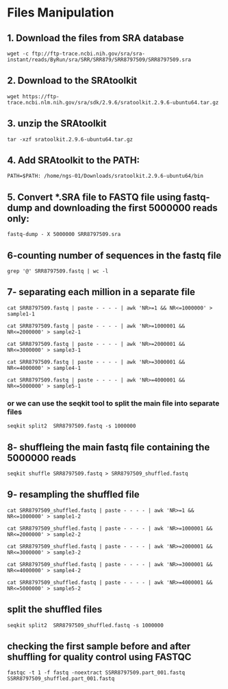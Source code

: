# Files Manipulation 

## 1. Download the files from SRA database
```wget -c ftp://ftp-trace.ncbi.nih.gov/sra/sra-instant/reads/ByRun/sra/SRR/SRR879/SRR8797509/SRR8797509.sra```

## 2. Download to the SRAtoolkit
```wget https://ftp-trace.ncbi.nlm.nih.gov/sra/sdk/2.9.6/sratoolkit.2.9.6-ubuntu64.tar.gz```

## 3. unzip the SRAtoolkit
```tar -xzf sratoolkit.2.9.6-ubuntu64.tar.gz```

## 4. Add SRAtoolkit to the PATH:
```PATH=$PATH: /home/ngs-01/Downloads/sratoolkit.2.9.6-ubuntu64/bin```

## 5. Convert *.SRA file to FASTQ file using fastq-dump and downloading the first 5000000 reads only:
```fastq-dump - X 5000000 SRR8797509.sra```

## 6-counting number of sequences in the fastq file 
```grep '@' SRR8797509.fastq | wc -l```

## 7- separating each million in a separate file  
```cat SRR8797509.fastq | paste - - - - | awk 'NR>=1 && NR<=1000000' > sample1-1```

```cat SRR8797509.fastq | paste - - - - | awk 'NR>=1000001 && NR<=2000000' > sample2-1```

```cat SRR8797509.fastq | paste - - - - | awk 'NR>=2000001 && NR<=3000000' > sample3-1```

```cat SRR8797509.fastq | paste - - - - | awk 'NR>=3000001 && NR<=4000000' > sample4-1```

```cat SRR8797509.fastq | paste - - - - | awk 'NR>=4000001 && NR<=5000000' > sample5-1```

### or we can use the seqkit tool to split the main file into separate files
```seqkit split2  SRR8797509.fastq -s 1000000```

## 8- shuffleing the main fastq file containing the 5000000 reads
```seqkit shuffle SRR8797509.fastq > SRR8797509_shuffled.fastq```

## 9- resampling the shuffled file 
```cat SRR8797509_shuffled.fastq | paste - - - - | awk 'NR>=1 && NR<=1000000' > sample1-2```

```cat SRR8797509_shuffled.fastq | paste - - - - | awk 'NR>=1000001 && NR<=2000000' > sample2-2```

```cat SRR8797509_shuffled.fastq | paste - - - - | awk 'NR>=2000001 && NR<=3000000' > sample3-2```

```cat SRR8797509_shuffled.fastq | paste - - - - | awk 'NR>=3000001 && NR<=4000000' > sample4-2``` 

```cat SRR8797509_shuffled.fastq | paste - - - - | awk 'NR>=4000001 && NR<=5000000' > sample5-2 ```
## split the shuffled files 
```seqkit split2  SRR8797509_shuffled.fastq -s 1000000```

## checking the first sample before and after shuffling for quality control using FASTQC
```fastqc -t 1 -f fastq -noextract SSRR8797509.part_001.fastq SSRR8797509_shuffled.part_001.fastq```